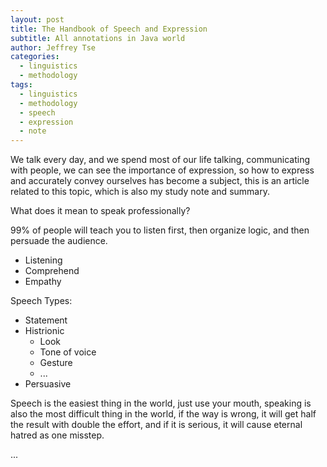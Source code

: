 ```yaml
---
layout: post
title: The Handbook of Speech and Expression
subtitle: All annotations in Java world
author: Jeffrey Tse
categories:
  - linguistics
  - methodology
tags:
  - linguistics
  - methodology
  - speech
  - expression
  - note
---
```


We talk every day, and we spend most of our life talking, communicating
with people, we can see the importance of expression, so how to express
and accurately convey ourselves has become a subject, this is an article
related to this topic, which is also my study note and summary.

What does it mean to speak professionally?

99% of people will teach you to listen first, then organize logic, and
then persuade the audience.

- Listening
- Comprehend
- Empathy

Speech Types:

- Statement
- Histrionic
  - Look
  - Tone of voice
  - Gesture
  - ...
- Persuasive

Speech is the easiest thing in the world, just use your mouth, speaking is
also the most difficult thing in the world, if the way is wrong, it will
get half the result with double the effort, and if it is serious, it will
cause eternal hatred as one misstep.

...
